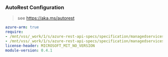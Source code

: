 ### AutoRest Configuration

> see https://aka.ms/autorest

``` yaml
azure-arm: true
require:
- /mnt/vss/_work/1/s/azure-rest-api-specs/specification/managedservices/resource-manager/readme.md
- /mnt/vss/_work/1/s/azure-rest-api-specs/specification/managedservices/resource-manager/readme.go.md
license-header: MICROSOFT_MIT_NO_VERSION
module-version: 0.4.1

```